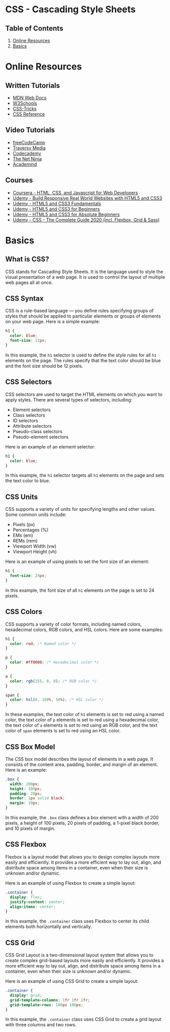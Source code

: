 # CSS - Cascading Style Sheets

## Table of Contents

1. [Online Resources](#online-resources)
2. [Basics](#basics)

# Online Resources

## Written Tutorials

- [MDN Web Docs](https://developer.mozilla.org/en-US/docs/Web/CSS)
- [W3Schools](https://www.w3schools.com/css/)
- [CSS-Tricks](https://css-tricks.com/)
- [CSS Reference](https://cssreference.io/)

## Video Tutorials

- [freeCodeCamp](https://www.youtube.com/watch?v=1Rs2ND1ryYc)
- [Traversy Media](https://www.youtube.com/watch?v=yfoY53QXEnI)
- [Codecademy](https://www.youtube.com/watch?v=yfoY53QXEnI)
- [The Net Ninja](https://www.youtube.com/watch?v=yfoY53QXEnI)
- [Academind](https://www.youtube.com/watch?v=yfoY53QXEnI)

## Courses

- [Coursera - HTML, CSS, and Javascript for Web Developers](https://www.coursera.org/learn/html-css-javascript-for-web-developers)
- [Udemy - Build Responsive Real World Websites with HTML5 and CSS3](https://www.udemy.com/course/design-and-develop-a-killer-website-with-html5-and-css3/)
- [Udemy - HTML5 and CSS3 Fundamentals](https://www.udemy.com/course/html5-and-css3-fundamentals/)
- [Udemy - HTML5 and CSS3 for Beginners](https://www.udemy.com/course/html5-and-css3-for-beginners/)
- [Udemy - HTML5 and CSS3 for Absolute Beginners](https://www.udemy.com/course/html5-and-css3-for-absolute-beginners/)
- [Udemy - CSS - The Complete Guide 2020 (incl. Flexbox, Grid & Sass)](https://www.udemy.com/course/css-the-complete-guide-incl-flexbox-grid-sass/)

# Basics

## What is CSS?

CSS stands for Cascading Style Sheets. It is the language used to style the visual presentation of a web page. It is used to control the layout of multiple web pages all at once.

## CSS Syntax

CSS is a rule-based language — you define rules specifying groups of styles that should be applied to particular elements or groups of elements on your web page. Here is a simple example:

```css
h1 {
  color: blue;
  font-size: 12px;
}
```

In this example, the `h1` selector is used to define the style rules for all `h1` elements on the page. The rules specify that the text color should be blue and the font size should be 12 pixels.

## CSS Selectors

CSS selectors are used to target the HTML elements on which you want to apply styles. There are several types of selectors, including:

- Element selectors
- Class selectors
- ID selectors
- Attribute selectors
- Pseudo-class selectors
- Pseudo-element selectors

Here is an example of an element selector:

```css
h1 {
  color: blue;
}
```

In this example, the `h1` selector targets all `h1` elements on the page and sets the text color to blue.

## CSS Units

CSS supports a variety of units for specifying lengths and other values. Some common units include:

- Pixels (px)
- Percentages (%)
- EMs (em)
- REMs (rem)
- Viewport Width (vw)
- Viewport Height (vh)

Here is an example of using pixels to set the font size of an element:

```css
h1 {
  font-size: 24px;
}
```

In this example, the font size of all `h1` elements on the page is set to 24 pixels.

## CSS Colors

CSS supports a variety of color formats, including named colors, hexadecimal colors, RGB colors, and HSL colors. Here are some examples:

```css
h1 {
  color: red; /* Named color */
}

p {
  color: #ff0000; /* Hexadecimal color */
}

a {
  color: rgb(255, 0, 0); /* RGB color */
}

span {
  color: hsl(0, 100%, 50%); /* HSL color */
}
```

In these examples, the text color of `h1` elements is set to red using a named color, the text color of `p` elements is set to red using a hexadecimal color, the text color of `a` elements is set to red using an RGB color, and the text color of `span` elements is set to red using an HSL color.

## CSS Box Model

The CSS box model describes the layout of elements in a web page. It consists of the content area, padding, border, and margin of an element. Here is an example:

```css
.box {
  width: 200px;
  height: 100px;
  padding: 20px;
  border: 1px solid black;
  margin: 10px;
}
```

In this example, the `.box` class defines a box element with a width of 200 pixels, a height of 100 pixels, 20 pixels of padding, a 1-pixel black border, and 10 pixels of margin.

## CSS Flexbox

Flexbox is a layout model that allows you to design complex layouts more easily and efficiently. It provides a more efficient way to lay out, align, and distribute space among items in a container, even when their size is unknown and/or dynamic.

Here is an example of using Flexbox to create a simple layout:

```css
.container {
  display: flex;
  justify-content: center;
  align-items: center;
}
```

In this example, the `.container` class uses Flexbox to center its child elements both horizontally and vertically.

## CSS Grid

CSS Grid Layout is a two-dimensional layout system that allows you to create complex grid-based layouts more easily and efficiently. It provides a more efficient way to lay out, align, and distribute space among items in a container, even when their size is unknown and/or dynamic.

Here is an example of using CSS Grid to create a simple layout:

```css
.container {
  display: grid;
  grid-template-columns: 1fr 1fr 1fr;
  grid-template-rows: 100px 100px;
}
```

In this example, the `.container` class uses CSS Grid to create a grid layout with three columns and two rows.

